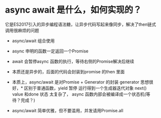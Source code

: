 # async await 是什么，如何实现的？

它是ES2017引入的异步编程语法糖，让异步代码写起来像同步，解决了then链式调用很麻烦的问题

- async/await 组合使用
- async 申明的函数一定返回一个Promise
- await 会暂停async 函数的执行，等待右侧的Promise解决后继续
- 本质还是异步的，后面的代码会封装到promise 的then 里面

- 本质上，async/await 是对Promise + Generator 的封装
    generator 思想很好，* 区别于普通函数，yield 暂停
    运行得到一个生成器迭代对象 next() value 和done 状态
    太复杂了，
    async 函数内部会被编译成一个状态机(等待？完成？)
- async/await 简单优雅，但不要滥用，并发请用Promise.all